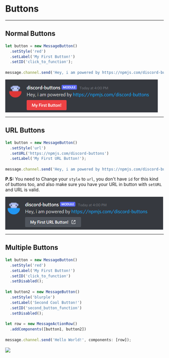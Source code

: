 
# Buttons

<hr>

## Normal Buttons
```js
let button = new MessageButton()
  .setStyle('red')
  .setLabel('My First Button!') 
  .setID('click_to_function');

message.channel.send('Hey, i am powered by https://npmjs.com/discord-buttons', button);
```
<img align="center" src="/DiscordDevelopment_ZdkBUja822.png"></img>

<hr>

## URL Buttons
```js
let button = new MessageButton()
  .setStyle('url')
  .setURL('https://npmjs.com/discord-buttons') 
  .setLabel('My First URL Button!'); 

message.channel.send('Hey, i am powered by https://npmjs.com/discord-buttons', button);
```
<b>P.S:</b> You need to Change your `style` to `url`, you don't have `id` for this kind of buttons too, and also make sure you have your URL in button with `setURL` and URL is valid.

<img align="center" src="/NQ7ZAnVffR.png"></img>

<hr>

## Multiple Buttons
```js
let button = new MessageButton()
  .setStyle('red')
  .setLabel('My First Button!') 
  .setID('click_to_function') 
  .setDisabled();

let button2 = new MessageButton()
  .setStyle('blurple')
  .setLabel('Second Cool Button!') 
  .setID('second_button_function') 
  .setDisabled();

let row = new MessageActionRow()
  .addComponents([button1, button2])

message.channel.send('Hello World!', components: [row]);
```

<img align="center" src="https://i.imgur.com/VyhpPvA.png"></img>
